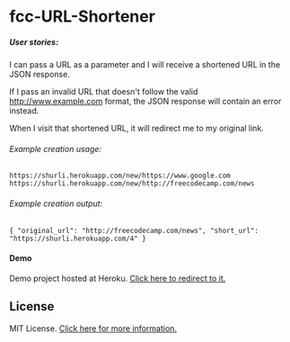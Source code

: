 # fcc-URL-Shortener
##### User stories:

I can pass a URL as a parameter and I will receive a shortened URL in the JSON response.

If I pass an invalid URL that doesn't follow the valid http://www.example.com format, the JSON response will contain an error instead.

When I visit that shortened URL, it will redirect me to my original link.

###### Example creation usage:
```
https://shurli.herokuapp.com/new/https://www.google.com 
https://shurli.herokuapp.com/new/http://freecodecamp.com/news
```

###### Example creation output:
```
{ "original_url": "http://freecodecamp.com/news", "short_url": "https://shurli.herokuapp.com/4" }
```

#### Demo
Demo project hosted at Heroku. [Click here to redirect to it.](http://smaller.herokuapp.com)

## License

MIT License. [Click here for more information.](LICENSE.md)
